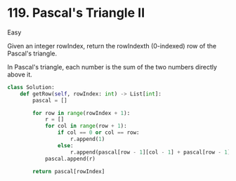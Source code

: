 # 119. Pascal's Triangle II

Easy

Given an integer rowIndex, return the rowIndexth (0-indexed) row of the Pascal's
triangle.

In Pascal's triangle, each number is the sum of the two numbers directly above
it.

```python
class Solution:
    def getRow(self, rowIndex: int) -> List[int]:
        pascal = []

        for row in range(rowIndex + 1):
            r = []
            for col in range(row + 1):
                if col == 0 or col == row:
                    r.append(1)
                else:
                    r.append(pascal[row - 1][col - 1] + pascal[row - 1][col])
            pascal.append(r)

        return pascal[rowIndex]
```
